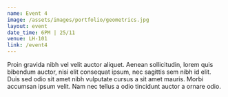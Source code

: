 ```yaml
---
name: Event 4
image: /assets/images/portfolio/geometrics.jpg
layout: event
date_time: 6PM | 25/11
venue: LH-101
link: /event4
---
```

Proin gravida nibh vel velit auctor aliquet. Aenean sollicitudin, lorem quis bibendum auctor, nisi elit consequat ipsum, nec sagittis sem nibh id elit. Duis sed odio sit amet nibh vulputate cursus a sit amet mauris. Morbi accumsan ipsum velit. Nam nec tellus a odio tincidunt auctor a ornare odio.
